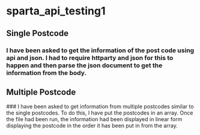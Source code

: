 # sparta_api_testing1

## Single Postcode
### I have been asked to get the information of the post code using api and json. I had to require httparty and json for this to happen and then parse the json document to get the information from the body.

## Multiple Postcode
### I have been asked to get information from multiple postcodes similar to the single postcodes. To do this, I have put the postcodes in an array. Once the file had been run, the information had been displayed in linear form displaying the postcode in the order it has been put in from the array. 
